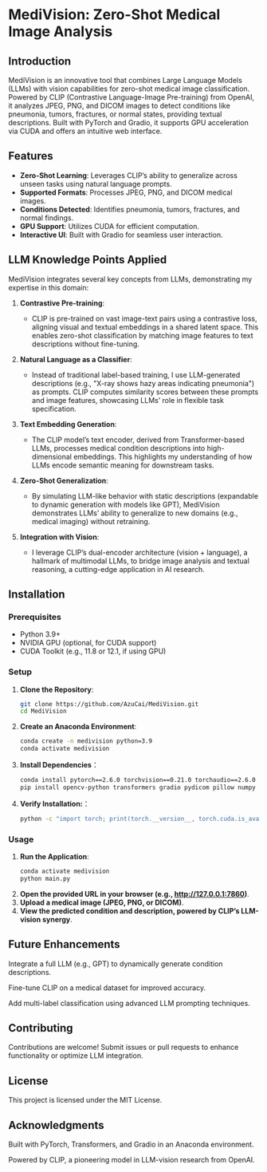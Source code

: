 # MediVision: Zero-Shot Medical Image Analysis

## Introduction
MediVision is an innovative tool that combines Large Language Models (LLMs) with vision capabilities for zero-shot medical image classification. Powered by CLIP (Contrastive Language-Image Pre-training) from OpenAI, it analyzes JPEG, PNG, and DICOM images to detect conditions like pneumonia, tumors, fractures, or normal states, providing textual descriptions. Built with PyTorch and Gradio, it supports GPU acceleration via CUDA and offers an intuitive web interface.

## Features
- **Zero-Shot Learning**: Leverages CLIP’s ability to generalize across unseen tasks using natural language prompts.
- **Supported Formats**: Processes JPEG, PNG, and DICOM medical images.
- **Conditions Detected**: Identifies pneumonia, tumors, fractures, and normal findings.
- **GPU Support**: Utilizes CUDA for efficient computation.
- **Interactive UI**: Built with Gradio for seamless user interaction.

## LLM Knowledge Points Applied
MediVision integrates several key concepts from LLMs, demonstrating my expertise in this domain:

1. **Contrastive Pre-training**:
   - CLIP is pre-trained on vast image-text pairs using a contrastive loss, aligning visual and textual embeddings in a shared latent space. This enables zero-shot classification by matching image features to text descriptions without fine-tuning.

2. **Natural Language as a Classifier**:
   - Instead of traditional label-based training, I use LLM-generated descriptions (e.g., "X-ray shows hazy areas indicating pneumonia") as prompts. CLIP computes similarity scores between these prompts and image features, showcasing LLMs’ role in flexible task specification.

3. **Text Embedding Generation**:
   - The CLIP model’s text encoder, derived from Transformer-based LLMs, processes medical condition descriptions into high-dimensional embeddings. This highlights my understanding of how LLMs encode semantic meaning for downstream tasks.

4. **Zero-Shot Generalization**:
   - By simulating LLM-like behavior with static descriptions (expandable to dynamic generation with models like GPT), MediVision demonstrates LLMs’ ability to generalize to new domains (e.g., medical imaging) without retraining.

5. **Integration with Vision**:
   - I leverage CLIP’s dual-encoder architecture (vision + language), a hallmark of multimodal LLMs, to bridge image analysis and textual reasoning, a cutting-edge application in AI research.

## Installation

### Prerequisites
- Python 3.9+
- NVIDIA GPU (optional, for CUDA support)
- CUDA Toolkit (e.g., 11.8 or 12.1, if using GPU)

### Setup
1. **Clone the Repository**:
   ```bash
   git clone https://github.com/AzuCai/MediVision.git
   cd MediVision
   ```

2. **Create an Anaconda Environment**:
   ```bash
   conda create -n medivision python=3.9
   conda activate medivision
   ```
3. **Install Dependencies**：
   ```bash
   conda install pytorch==2.6.0 torchvision==0.21.0 torchaudio==2.6.0 cudatoolkit=11.8 -c pytorch -c conda-forge
   pip install opencv-python transformers gradio pydicom pillow numpy
   ```
4. **Verify Installation:**：
   ```bash
   python -c "import torch; print(torch.__version__, torch.cuda.is_available())"
   ```
### Usage
1. **Run the Application**:
   ```bash
   conda activate medivision
   python main.py
   ```
2. **Open the provided URL in your browser (e.g., http://127.0.0.1:7860)**.
3. **Upload a medical image (JPEG, PNG, or DICOM)**.
4. **View the predicted condition and description, powered by CLIP’s LLM-vision synergy**.

## Future Enhancements
Integrate a full LLM (e.g., GPT) to dynamically generate condition descriptions.

Fine-tune CLIP on a medical dataset for improved accuracy.

Add multi-label classification using advanced LLM prompting techniques.

## Contributing
Contributions are welcome! Submit issues or pull requests to enhance functionality or optimize LLM integration.

## License
This project is licensed under the MIT License.

## Acknowledgments
Built with PyTorch, Transformers, and Gradio in an Anaconda environment.

Powered by CLIP, a pioneering model in LLM-vision research from OpenAI.

